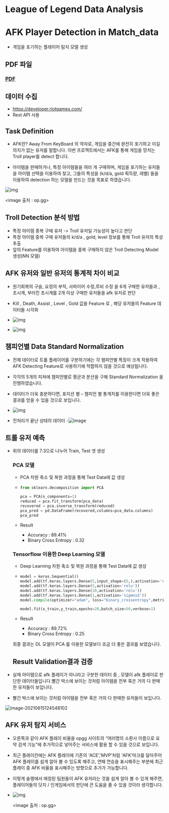 # League of Legend Data Analysis

# AFK Player Detection in Match_data
- 게임을 포기하는 플레이어 탐지 모델 생성



## PDF 파일 

### [PDF](troll_player_detection.pdf)

## 데이터 수집

- https://developer.riotgames.com/
- Rest API 사용



## Task Definition

- AFK란? Away From KeyBoard 의 약자로, 게임을 중간에 완전히 포기하고 이길 의지가 없는 유저를 말합니다. 이번 프로젝트에서는 AFK를 통해 게임을 망치는 Troll player를 detect 합니다.

- 아이템을 판매하거나, 특정 아이템들을 여러 개 구매하며, 게임을 포기하는 유저들을 아이템 선택을 이용하여 찾고, 그들의 특성을 (k/d/a, gold 획득량, 레벨) 들을 이용하여 detection 하는 모델을 만드는 것을 목표로 하였습니다.

  

![img](https://lh5.googleusercontent.com/y3iK0V5iV4U-ZxxghwPnDCm_MGSlH2XG0sueLDaEEF2VN5zS0bo0nbmhNwxU8xOCUDRn67bVZUqrw441GVcXp4isJ8xSbSbLQFKM-OvZXuYr0OVWaAsPIycFLlR1qPU_3y5aAHQrLAzIDYiOiQ)

<image 출처 : op.gg>



## Troll Detection 분석 방법

- 특정 아이템 중복 구매 유저 -> Troll 유저일 가능성이 높다고 판단
- 특정 아이템 중복 구매 유저들의 k/d/a , gold, level 정보를 통해 Troll 유저의 특성 추출
- 앞의 Feature를 이용하여 아이템을 중복 구매하지 않은 Troll Detecting Model 생성(NN 모델)



## **AFK 유저와** 일반 유저의 통계적 차이 비교

- 원기회복의 구슬, 요정의 부적, 사파이어 수정,루비 수정 을 6개 구매한 유저들과 , 초시계, 부러진 초시계를 2개 이상 구매한 유저들을 afk 유저로 판단
- Kill , Death, Assist , Level , Gold 값을 Feature 로 , 해당 유저들의 Feature 데이터들 시각화
- ![img](https://lh3.googleusercontent.com/ykjxsjOK8Dvp07kW7YpQY4m5wNlit3G_PqAc9Tvrx89Dsh2O4V1NzPvWP1su_9DtiiYlxcHV2zF8M3E4wNPFBm4At5VoohGPMcaQAIeZCSgN5wJlnptWZuDci05C_bS4Cbuerw8Ol5TsI0U6wA)

- ![img](https://lh5.googleusercontent.com/RwqIJy_MlqnQ6JTMWpOeV7hEypR6GUhU2ygzE9dLdXK7rXTs7atUDpZm01EIAgCNO0TfPJ0SohICsTyTyRuhqlTMlsNwFbb_cOuOPn2XrtSPkiub8lKhF0oiyXrytMoBrAqU44zAnJf7Ga070w)



## 챔피언별 Data Standard Normalization

- 전체 데이터로 트롤 플레이어를 구분하기에는 각 챔피언별 특징이 크게 작용하여 AFK Detecting Feature로 사용하기에 적합하지 않을 것으로 예상됩니다.
- 각각의 5개의 피쳐에 챔피언별로 평균과 분산을 구해 Standard Normalization 을 진행하였습니다.
- 데이터가 더욱 충분하다면, 포지션 별 – 챔피언 별 통계치를 이용한다면 더욱 좋은 결과를 얻을 수 있을 것으로 보입니다.
- ![img](https://lh5.googleusercontent.com/TDL2fSAiNBL4C6kTiBf5MtY9XIZrGF2N30kjR3q7DoMHlaQzmw55pYnsmB2LAnTvHAlTk7UJlMoM7oNb4JbFUobTtYga2D_KwdyHwQeU3xQsmM2Xms1jEPMAxykUtB2rJq-Ea51CvMjWU_FI-w)



- 전처리가 끝난 상태의 데이터
-![image](https://user-images.githubusercontent.com/28820900/138096321-35439e67-8bdf-45bb-9cd1-47a21047a94a.png) 




## 트롤 유저 예측

- 위의 데이터를 7:3으로 나누어 Train, Test 셋 생성

  ### PCA 모델

  - PCA 차원 축소 및 복원 과정을 통해 Test Data에 값 생성

  - ```python
    from sklearn.decomposition import PCA
    
    pca = PCA(n_components=1)
    reduced = pca.fit_transform(pca_data)
    recovered = pca.inverse_transform(reduced)
    pca_pred = pd.DataFrame(recovered,columns=pca_data.columns)
    pca_pred
    ```

  - Result

    - Accuracy : 89.41%
    - Binary Cross Entropy : 0.32

  

  ### Tensorflow 이용한 Deep Learning  모델

  - Deep Learning 차원 축소 및 복원 과정을 통해 Test Data에 값 생성

  - ```python
    model = keras.Sequential()
    model.add(tf.keras.layers.Dense(5,input_shape=(5,),activation='relu'))
    model.add(tf.keras.layers.Dense(5,activation='relu'))
    model.add(tf.keras.layers.Dense(10,activation='relu'))
    model.add(tf.keras.layers.Dense(1,activation='sigmoid'))
    model.compile(optimizer="adam", loss="binary_crossentropy",metrics=['binary_accuracy'])
    
    model.fit(x_train,y_train,epochs=20,batch_size=50,verbose=1)
    ```

  - Result

    - Accuracy : 89.72%
    - Binary Cross Entropy : 0.25

  

  최종 결과는 DL 모델이 PCA 를 이용한 모델보다 조금 더 좋은 결과를 보였습니다.

  

  ## Result Validation결과 검증

- 실제 아이템으로 afk 플레이가 아니라고 구분한 데이터 중 , 모델이 afk 플레이로 판단한 데이터들입니다.빨간 박스에 보이는 것처럼 아이템을 전부 혹은 거의 다 판매한 유저들이 보입니다.

- 빨간 박스에 보이는 것처럼 아이템을 전부 혹은 거의 다 판매한 유저들이 보입니다.

![image-20210615124548102](C:\Users\OPGG\AppData\Roaming\Typora\typora-user-images\image-20210615124548102.png)



## AFK 유저 탐지 서비스

- 오른쪽과 같이 AFK 플레이 비율을 opgg 사이트의 “여러명의 소환사 이름으로 요약 검색 기능”에 추가적으로 넣어주는 서비스에 활용 할 수 있을 것으로 보입니다. 

- 최근 플레이칸에는 AFK 플레이에 기존의 ‘ACE’,’MVP’처럼 ‘AFK’마크를 달아주어 AFK 플레이를 쉽게 알아 볼 수 있도록 해주고, 연패 연승을 표시해주는 부분에 최근 플레이 중 AFK 비율을 표시해주는 방향으로 추가가 가능합니다.

- 이렇게 솔랭에서 매칭된 팀원들이 AFK 유저라는 것을 쉽게 알아 볼 수 있게 해주면, 플레이어들의 닷지 / 인게임에서의 판단에 큰 도움을 줄 수 있을 것이라 생각합니다.

- ![img](https://lh6.googleusercontent.com/EM_BaDr61ItRGgcvPYQfxRp0HQzc94mqJzPEmirhwij6yND5aey1ct2R7G4ARiOXmM7vmMHT1bj7wrX9yCs7IEHr6lHthdZqL8r8yTwAltxjfyxfj8Oy8pg2mJTq8SETKkF9yg22fK3KgJrFTA)

  <image 출처 : op.gg>
